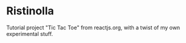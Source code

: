 # Ristinolla
Tutorial project "Tic Tac Toe" from reactjs.org, with a twist of my own experimental stuff.
